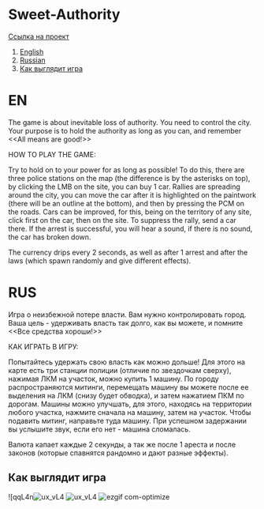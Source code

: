 # Sweet-Authority
[Ссылка на проект](https://ulfgard.itch.io/sweet-authority)

1. [English](#en)
2. [Russian](#rus)
3. [Как выглядит игра](#как-выглядит-игра)

# EN
The game is about inevitable loss of authority. You need to control the city.
Your purpose is to hold the authority as long as you can, and remember
<<All means are good!>>

HOW TO PLAY THE GAME:

Try to hold on to your power for as long as possible! To do this, there are three police stations on the map (the difference is by the asterisks on top), by clicking the LMB on the site, you can buy 1 car. Rallies are spreading around the city, you can move the car after it is highlighted on the paintwork (there will be an outline at the bottom), and then by pressing the PCM on the roads. Cars can be improved, for this, being on the territory of any site, click first on the car, then on the site. To suppress the rally, send a car there. If the arrest is successful, you will hear a sound, if there is no sound, the car has broken down.

The currency drips every 2 seconds, as well as after 1 arrest and after the laws (which spawn randomly and give different effects).

# RUS
Игра о неизбежной потере власти. Вам нужно контролировать город.
Ваша цель - удерживать власть так долго, как вы можете, и помните
<<Все средства хороши!>>

КАК ИГРАТЬ В ИГРУ:

Попытайтесь удержать свою власть как можно дольше! Для этого на карте есть три станции полиции (отличие по звездочкам сверху), нажимая ЛКМ на участок, можно купить 1 машину. По городу распространяются митинги, перемещать машину вы можете после ее выделения на ЛКМ (снизу будет обводка), и затем нажатием ПКМ по дорогам. Машины можно улучшать, для этого, находясь на территории любого участка, нажмите сначала на машину, затем на участок. Чтобы подавить митинг, направьте туда машину. При успешном задержании вы услышите звук, если его нет - машина сломалась.

Валюта капает каждые 2 секунды, а так же после 1 ареста и после законов (которые спавнятся рандомно и дают разные эффекты).

## Как выглядит игра

![qqL4n![ux_vL4](https://user-images.githubusercontent.com/71431806/219964231-02ba6295-83d8-46a6-a32d-21c75a572f59.jpg)
![ux_vL4](https://user-images.githubusercontent.com/71431806/219964244-9a5aa430-df41-4275-b5c0-e64984e3e324.jpg)
![ezgif com-optimize](https://user-images.githubusercontent.com/71431806/219965944-8ef74730-0ca7-4986-8e3b-423e489414d3.gif)
